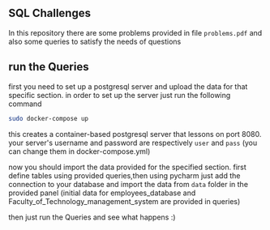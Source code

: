 ## SQL Challenges
In this repository there are some problems provided in file `problems.pdf` and also some queries to satisfy the needs of questions

## run the Queries
first you need to set up a postgresql server and upload the data for that specific section. in order to set up the server just run the following command
```bash
sudo docker-compose up
```
this creates a container-based postgresql server that lessons on port 8080.
your server's username and password are respectively `user` and `pass` (you can change them in docker-compose.yml)

now you should import the data provided for the specified section. first define tables using provided queries,then using pycharm just add the connection to your database and import the data from `data` folder in the provided panel (initial data for employees_database and Faculty_of_Technology_management_system are provided in queries)

then just run the Queries and see what happens :)